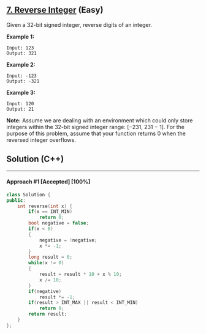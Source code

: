 ## [7. Reverse Integer](https://leetcode.com/problems/reverse-integer/) (Easy)

Given a 32-bit signed integer, reverse digits of an integer.

**Example 1:**

```
Input: 123
Output: 321
```

**Example 2:**

```
Input: -123
Output: -321
```

**Example 3:**

```
Input: 120
Output: 21
```

**Note:**
 Assume we are dealing with an environment which could only store integers within the 32-bit signed integer range: [−231,  231 − 1]. For the purpose of this problem, assume that your function returns 0 when the reversed integer overflows.

## Solution (C++)

------

#### Approach #1  [Accepted] [100%] 

```c++
class Solution {
public:
    int reverse(int x) {
        if(x == INT_MIN)
            return 0;
        bool negative = false;
        if(x < 0)
        {
            negative = !negative;
            x *= -1;
        }
        long result = 0;
        while(x != 0)
        {
            result = result * 10 + x % 10;
            x /= 10;
        }
        if(negative)
            result *= -1;
        if(result > INT_MAX || result < INT_MIN)
            return 0;
        return result;
    }
};
```

